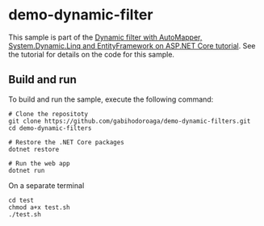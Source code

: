 # demo-dynamic-filter
This sample is part of the [Dynamic filter with AutoMapper, System.Dynamic.Linq and EntityFramework on ASP.NET Core tutorial](https://hodo.ro/posts/post-03-dynamic-filter-ef/). See the tutorial for details on the code for this sample.

## Build and run

To build and run the sample, execute the following command:

```console
# Clone the repositoty
git clone https://github.com/gabihodoroaga/demo-dynamic-filters.git
cd demo-dynamic-filters

# Restore the .NET Core packages
dotnet restore

# Run the web app
dotnet run

```

On a separate terminal
```console
cd test
chmod a+x test.sh
./test.sh
```
